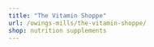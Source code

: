 ```yaml
---
title: "The Vitamin Shoppe"
url: /owings-mills/the-vitamin-shoppe/
shop: nutrition supplements
---
```

